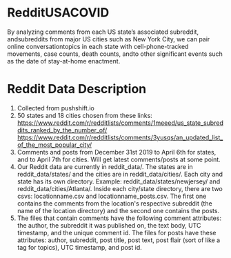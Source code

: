 # RedditUSACOVID
By analyzing comments from each US state’s associated subreddit, andsubreddits from major US cities such as New York City, we can pair online conversationtopics in each state with cell-phone-tracked movements, case counts, death counts, andto other significant events such as the date of stay-at-home enactment.

# Reddit Data Description
1. Collected from pushshift.io
2. 50 states and 18 cities chosen from these links:
  https://www.reddit.com/r/redditlists/comments/1meeed/us_state_subreddits_ranked_by_the_number_of/
  https://www.reddit.com/r/redditlists/comments/3yusqs/an_updated_list_of_the_most_popular_city/
3. Comments and posts from December 31st 2019 to April 6th for states, and to April 7th for cities.  Will get latest comments/posts at some point.
4. Our Reddit data are currently in reddit_data/.  The states are in reddit_data/states/ and the cities are in reddit_data/cities/.  Each city and state has its own directory.  Example: reddit_data/states/newjersey/ and reddit_data/cities/Atlanta/.  Inside each city/state directory, there are two csvs: locationname.csv and locationname_posts.csv.  The first one contains the comments from the location's respective subreddit (the name of the location directory) and the second one contains the posts.
5. The files that contain comments have the following comment attributes: the author, the subreddit it was published on, the text body, UTC timestamp, and the unique comment id.  The files for posts have these attributes: author, subreddit, post title, post text, post flair (sort of like a tag for topics), UTC timestamp, and post id.
